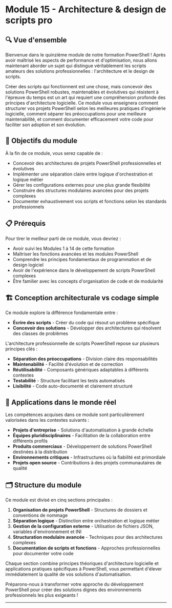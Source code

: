 # Module 15 - Architecture & design de scripts pro

## 🔍 Vue d'ensemble

Bienvenue dans le quinzième module de notre formation PowerShell ! Après avoir maîtrisé les aspects de performance et d'optimisation, nous allons maintenant aborder un sujet qui distingue véritablement les scripts amateurs des solutions professionnelles : l'architecture et le design de scripts.

Créer des scripts qui fonctionnent est une chose, mais concevoir des solutions PowerShell robustes, maintenables et évolutives qui résistent à l'épreuve du temps est un art qui requiert une compréhension profonde des principes d'architecture logicielle. Ce module vous enseignera comment structurer vos projets PowerShell selon les meilleures pratiques d'ingénierie logicielle, comment séparer les préoccupations pour une meilleure maintenabilité, et comment documenter efficacement votre code pour faciliter son adoption et son évolution.

## 🎯 Objectifs du module

À la fin de ce module, vous serez capable de :

- Concevoir des architectures de projets PowerShell professionnelles et évolutives
- Implémenter une séparation claire entre logique d'orchestration et logique métier
- Gérer les configurations externes pour une plus grande flexibilité
- Construire des structures modulaires avancées pour des projets complexes
- Documenter exhaustivement vos scripts et fonctions selon les standards professionnels

## 📋 Prérequis

Pour tirer le meilleur parti de ce module, vous devriez :

- Avoir suivi les Modules 1 à 14 de cette formation
- Maîtriser les fonctions avancées et les modules PowerShell
- Comprendre les principes fondamentaux de programmation et de design logiciel
- Avoir de l'expérience dans le développement de scripts PowerShell complexes
- Être familier avec les concepts d'organisation de code et de modularité

## 🏗️ Conception architecturale vs codage simple

Ce module explore la différence fondamentale entre :

- **Écrire des scripts** - Créer du code qui résout un problème spécifique
- **Concevoir des solutions** - Développer des architectures qui résolvent des classes de problèmes

L'architecture professionnelle de scripts PowerShell repose sur plusieurs principes clés :

- **Séparation des préoccupations** - Division claire des responsabilités
- **Maintenabilité** - Facilité d'évolution et de correction
- **Réutilisabilité** - Composants génériques adaptables à différents contextes
- **Testabilité** - Structure facilitant les tests automatisés
- **Lisibilité** - Code auto-documenté et clairement structuré

## 💼 Applications dans le monde réel

Les compétences acquises dans ce module sont particulièrement valorisées dans les contextes suivants :

- **Projets d'entreprise** - Solutions d'automatisation à grande échelle
- **Équipes pluridisciplinaires** - Facilitation de la collaboration entre différents profils
- **Produits commerciaux** - Développement de solutions PowerShell destinées à la distribution
- **Environnements critiques** - Infrastructures où la fiabilité est primordiale
- **Projets open source** - Contributions à des projets communautaires de qualité

## 🗂️ Structure du module

Ce module est divisé en cinq sections principales :

1. **Organisation de projets PowerShell** - Structures de dossiers et conventions de nommage
2. **Séparation logique** - Distinction entre orchestration et logique métier
3. **Gestion de la configuration externe** - Utilisation de fichiers JSON, variables d'environnement et INI
4. **Structuration modulaire avancée** - Techniques pour des architectures complexes
5. **Documentation de scripts et fonctions** - Approches professionnelles pour documenter votre code

Chaque section combine principes théoriques d'architecture logicielle et applications pratiques spécifiques à PowerShell, vous permettant d'élever immédiatement la qualité de vos solutions d'automatisation.

Préparons-nous à transformer votre approche du développement PowerShell pour créer des solutions dignes des environnements professionnels les plus exigeants !

---
